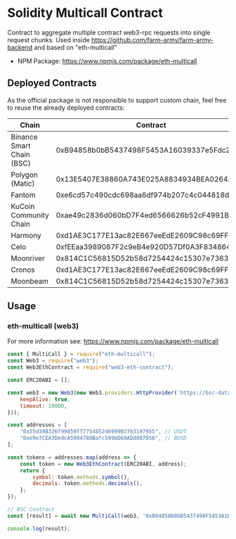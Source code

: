 # Solidity Multicall Contract

Contract to aggregate multiple contract web3-rpc requests into single request chunks. Used inside https://github.com/farm-army/farm-army-backend and based on "eth-multicall"

- NPM Package: https://www.npmjs.com/package/eth-multicall

## Deployed Contracts

As the official package is not responsible to support custom chain, feel free to reuse the already deployed contracts: 

| Chain                     | Contract                                   |
|---------------------------| ------------------------------------------ |
| Binance Smart Chain (BSC) | 0xB94858b0bB5437498F5453A16039337e5Fdc269C |
| Polygon (Matic)           | 0x13E5407E38860A743E025A8834934BEA0264A8c1 |
| Fantom                    | 0xe6cd57c490cdc698aa6df974b207c4c044818d5a |
| KuCoin Community Chain    | 0xae49c2836d060bD7F4ed6566626b52cF4991B172 |
| Harmony                   | 0xd1AE3C177E13ac82E667eeEdE2609C98c69FF684 |
| Celo                      | 0xfEEaa3989087F2c9eB4e920D57Df0A3F83486414 |
| Moonriver                 | 0x814C1C56815D52b58d7254424c15307e7363E016 |
| Cronos                    | 0xd1AE3C177E13ac82E667eeEdE2609C98c69FF684 |
| Moonbeam                  | 0x814C1C56815D52b58d7254424c15307e7363E016 |

## Usage 

### eth-multicall (web3)

For more information see: https://www.npmjs.com/package/eth-multicall

```javascript
const { MultiCall } = require("eth-multicall");
const Web3 = require("web3");
const Web3EthContract = require("web3-eth-contract");

const ERC20ABI = [];

const web3 = new Web3(new Web3.providers.HttpProvider('https://bsc-dataseed.binance.org/', {
    keepAlive: true,
    timeout: 10000,
}));

const addresses = [
    "0x55d398326f99059ff775485246999027b3197955", // USDT
    "0xe9e7CEA3DedcA5984780Bafc599bD69ADd087D56", // BUSD
];

const tokens = addresses.map(address => {
    const token = new Web3EthContract(ERC20ABI, address);
    return {
        symbol: token.methods.symbol(),
        decimals: token.methods.decimals(),
    };
});

// BSC Contract
const [result] = await new MultiCall(web3, '0xB94858b0bB5437498F5453A16039337e5Fdc269C').all([tokens]);

console.log(result);
```
